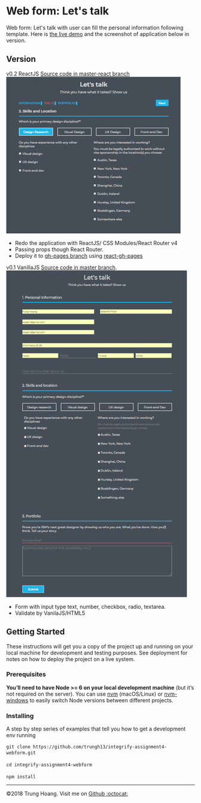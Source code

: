 # Web form: Let's talk  

Web form: Let's talk with user can fill the personal information following template. Here is [ the live demo](https://trungh13.github.io/integrify-assignment4-webform/SkillsAndLocation) and the screenshot of application below in version.

## Version
v0.2 ReactJS [Source code in master-react branch](https://github.com/trungh13/integrify-assignment4-webform/tree/master)
![Version 0.2 React](./screenshot2.png)
* Redo the application with ReactJS/ CSS Modules/React Router v4 
* Passing props though React Router.
* Deploy it to [gh-pages branch](https://github.com/trungh13/integrify-assignment4-webform/tree/gh-pages) using [react-gh-pages](https://github.com/gitname/react-gh-pages)

v0.1 VanillaJS [Source code in master branch](https://github.com/trungh13/integrify-assignment4-webform/tree/master).
![Version 0.1 Vanila JS](./screenshot1.png)
  
  * Form with input type text, number, checkbox, radio, textarea.
  * Validate by VanilaJS/HTML5 

## Getting Started

These instructions will get you a copy of the project up and running on your local machine for development and testing purposes. See deployment for notes on how to deploy the project on a live system.

### Prerequisites

**You’ll need to have Node >= 6 on your local development machine** (but it’s not required on the server). You can use [nvm](https://github.com/creationix/nvm#installation) (macOS/Linux) or [nvm-windows](https://github.com/coreybutler/nvm-windows#node-version-manager-nvm-for-windows) to easily switch Node versions between different projects.

### Installing

A step by step series of examples that tell you how to get a development env running

```
git clone https://github.com/trungh13/integrify-assignment4-webform.git

cd integrify-assignment4-webform

npm install
```
---
©2018 Trung Hoang. Visit me on <a href="https://github.com/trungh13/">Github :octocat:</a> 
